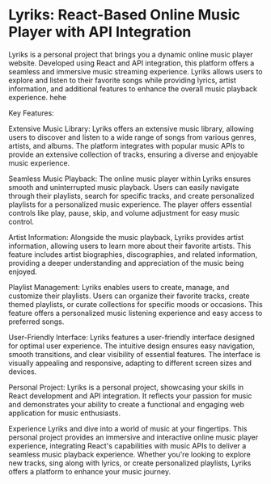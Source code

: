 # Lyriks: React-Based Online Music Player with API Integration  

Lyriks is a personal project that brings you a dynamic online music player website. Developed using React and API integration, this platform offers a seamless and immersive music streaming experience. Lyriks allows users to explore and listen to their favorite songs while providing lyrics, artist information, and additional features to enhance the overall music playback experience. hehe

Key Features:

Extensive Music Library: Lyriks offers an extensive music library, allowing users to discover and listen to a wide range of songs from various genres, artists, and albums. The platform integrates with popular music APIs to provide an extensive collection of tracks, ensuring a diverse and enjoyable music experience.

Seamless Music Playback: The online music player within Lyriks ensures smooth and uninterrupted music playback. Users can easily navigate through their playlists, search for specific tracks, and create personalized playlists for a personalized music experience. The player offers essential controls like play, pause, skip, and volume adjustment for easy music control.

Artist Information: Alongside the music playback, Lyriks provides artist information, allowing users to learn more about their favorite artists. This feature includes artist biographies, discographies, and related information, providing a deeper understanding and appreciation of the music being enjoyed.

Playlist Management: Lyriks enables users to create, manage, and customize their playlists. Users can organize their favorite tracks, create themed playlists, or curate collections for specific moods or occasions. This feature offers a personalized music listening experience and easy access to preferred songs.

User-Friendly Interface: Lyriks features a user-friendly interface designed for optimal user experience. The intuitive design ensures easy navigation, smooth transitions, and clear visibility of essential features. The interface is visually appealing and responsive, adapting to different screen sizes and devices.

Personal Project: Lyriks is a personal project, showcasing your skills in React development and API integration. It reflects your passion for music and demonstrates your ability to create a functional and engaging web application for music enthusiasts.

Experience Lyriks and dive into a world of music at your fingertips. This personal project provides an immersive and interactive online music player experience, integrating React's capabilities with music APIs to deliver a seamless music playback experience. Whether you're looking to explore new tracks, sing along with lyrics, or create personalized playlists, Lyriks offers a platform to enhance your music journey.
